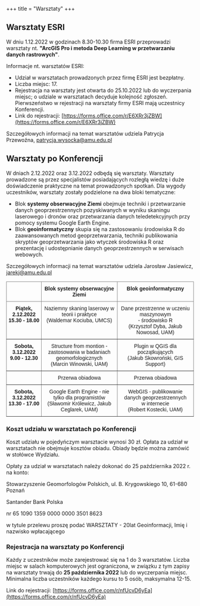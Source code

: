 +++
title = "Warsztaty"
+++

## Warsztaty ESRI 
W dniu 1.12.2022 w godzinach 8.30-10.30 firma ESRI przeprowadzi warsztaty nt. **"ArcGIS Pro i metoda Deep Learning w przetwarzaniu danych rastrowych"**. 

Informacje nt. warsztatów ESRI: 

- Udział w warsztatach prowadzonych przez firmę ESRI jest bezpłatny. 
- Liczba miejsc: 17. 
- Rejestracja na warsztaty jest otwarta do 25.10.2022 lub do wyczerpania miejsc; o udziale w warsztatach decyduje kolejność zgłoszeń. Pierwszeństwo w rejestracji na warsztaty firmy ESRI mają uczestnicy Konferencji.
- Link do rejestracji:  [https://forms.office.com/r/E6XRr3jZBW](https://forms.office.com/r/E6XRr3jZBW)

Szczegółowych informacji na temat warsztatów udziela Patrycja Przewoźna, [patrycja.wysocka@amu.edu.pl](patrycja.wysocka@amu.edu.pl)

## Warsztaty po Konferencji
W dniach 2.12.2022 oraz 3.12.2022 odbędą się warsztaty. Warsztaty prowadzone są przez specjalistów posiadających rozległą wiedzę i duże doświadczenie praktyczne na temat prowadzonych spotkań. 
Dla wygody uczestników, warsztaty zostały podzielone na dwa bloki tematyczne: 

- Blok **systemy obserwacyjne Ziemi** obejmuje techniki i przetwarzanie danych geoprzestrzennych pozyskiwanych w wyniku skaningu laserowego i dronów oraz przetwarzania danych teledetekcyjnych przy pomocy systemu Google Earth Engine. 
- Blok **geoinformatyczny** skupia się na zastosowaniu środowiska R do zaawansowanych metod geoprzetwarzania, techniki publikowania skryptów geoprzetwarzania jako wtyczek środowiska R oraz prezentację i udostępnianie danych geoprzestrzennych w serwisach webowych.

Szczegółowych informacji na temat warsztatów udziela Jarosław Jasiewicz, [jarekj@amu.edu.pl](jarekj@amu.edu.pl)


<style type="text/css">
.tg  {border-collapse:collapse;border-spacing:0;}
.tg td{border-color:black;border-style:solid;border-width:1px;font-family:Arial, sans-serif;font-size:14px;
  overflow:hidden;padding:10px 5px;word-break:normal;}
.tg th{border-color:black;border-style:solid;border-width:1px;font-family:Arial, sans-serif;font-size:14px;
  font-weight:normal;overflow:hidden;padding:10px 5px;word-break:normal;}
.tg .tg-c3ow{border-color:inherit;text-align:center;vertical-align:top}
</style>
<table class="tg">
<thead>
  <tr>
    <th class="tg-c3ow"></th>
    <th class="tg-c3ow"><span style="font-weight:bold">Blok systemy obserwacyjne Ziemi</span></th>
    <th class="tg-c3ow"><span style="font-weight:bold">Blok geoinformatyczny</span></th>
  </tr>
</thead>
<tbody>
  <tr>
    <td class="tg-c3ow"><span style="font-weight:bold">Piątek, 2.12.2022</span><br><span style="font-weight:bold">15.30 - 18.00</span></td>
    <td class="tg-c3ow">Naziemny skaning laserowy w teorii i praktyce<br>(Waldemar Kociuba, UMCS)</td>
    <td class="tg-c3ow">Dane przestrzenne w uczeniu maszynowym<br>- środowisko R <br>(Krzysztof Dyba, Jakub Nowosad, UAM)</td>
  </tr>
  <tr>
    <td class="tg-c3ow"><span style="font-weight:bold">Sobota, 3.12.2022</span><br><span style="font-weight:bold">9.00 - 12.30</span></td>
    <td class="tg-c3ow">Structure from montion - <br>zastosowania w badaniach geomorfologicznych<br>(Marcin Winowski, UAM)</td>
    <td class="tg-c3ow">Plugin w QGIS dla początkujących<br>(Jakub Skowroński, GIS Support)</td>
  </tr>
  <tr>
    <td class="tg-c3ow"></td>
    <td class="tg-c3ow">Przerwa obiadowa</td>
    <td class="tg-c3ow">Przerwa obiadowa</td>
  </tr>
  <tr>
    <td class="tg-c3ow"><span style="font-weight:bold">Sobota, 3.12.2022</span><br><span style="font-weight:bold">13.30 - 17.00</span></td>
    <td class="tg-c3ow">Google Earth Engine - nie tylko dla programistów<br>(Sławomir Królewicz, Jakub Ceglarek, UAM) </td>
    <td class="tg-c3ow">WebGIS - publikowanie danych geoprzestrzennych<br>w internecie<br>(Robert Kostecki, UAM)</td>
  </tr>
</tbody>
</table>

### Koszt udziału w warsztatach po Konferencji
Koszt udziału w pojedyńczym warsztacie wynosi 30 zł. Opłata za udział w warsztatach nie obejmuje kosztów obiadu. Obiady będzie można zamówić w stołówce Wydziału. 

Opłaty za udział w warsztatach należy dokonać do 25 października 2022 r. na konto:

Stowarzyszenie Geomorfologów Polskich, ul. B. Krygowskiego 10, 61-680 Poznań

Santander Bank Polska 

nr 65 1090 1359 0000 0000 3501 8623

w tytule przelewu proszę podać WARSZTATY - 20lat Geoinformacji, Imię i nazwisko wpłacającego

### Rejestracja na warsztaty po Konferencji
Każdy z uczestników może zarejestrować się na 1 do 3 warsztatów. 
Liczba miejsc w salach komputerowych jest ograniczona, w związku z tym zapisy na warsztaty trwają do **25 października 2022** lub do wyczerpania miejsc. Minimalna liczba uczestników każdego kursu to 5 osób, maksymalna 12-15.

Link do rejestracji: [https://forms.office.com/r/nfUcvD6yEa](https://forms.office.com/r/nfUcvD6yEa)



